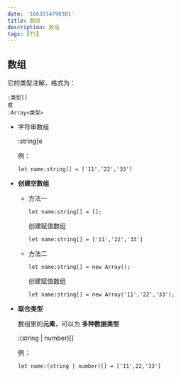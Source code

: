```yaml
---
date: '1663314790381'
title: 数组
description: 数组
tags: [TS]
---
```

## 数组

它的类型注解，格式为：

```
:类型[]
或
:Array<类型>
```

+ 字符串数组

  :string[e

  例：

  ```
  let name:string[] = ['11','22','33']
  ```

+ **创建空数组**

  + 方法一

    ```
    let name:string[] = []; 
    ```

    创建赋值数组

    ```
    let name:string[] = ['11','22','33']
    ```

  + 方法二

    ```
    let name:string[] = new Array();
    ```

    创建赋值数组

    ```
    let name:string[] = new Array('11','22','33');
    ```

+ **联合类型**

  数组里的**元素**，可以为 **多种数据类型**

  :(string | number)[]

  例：
  
  ```
  let name:(string | number)[] = ['11',22,'33']
  ```
  
  